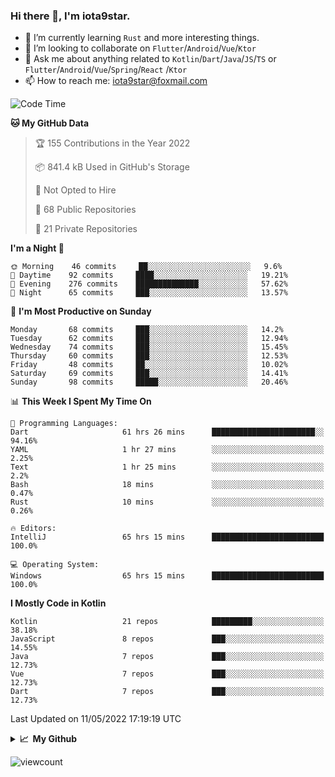 ### Hi there 👋, I'm iota9star.

- 🌱 I’m currently learning `Rust` and more interesting things.
- 👯 I’m looking to collaborate on `Flutter`/`Android`/`Vue`/`Ktor`
- 💬 Ask me about anything related to `Kotlin`/`Dart`/`Java`/`JS`/`TS` or `Flutter`/`Android`/`Vue`/`Spring`/`React`
  /`Ktor`
- 📫 How to reach me: [iota9star@foxmail.com](iota9star@foxmail.com)



<!--START_SECTION:waka-->
![Code Time](http://img.shields.io/badge/Code%20Time-2%2C936%20hrs%2024%20mins-blue)

**🐱 My GitHub Data** 

> 🏆 155 Contributions in the Year 2022
 > 
> 📦 841.4 kB Used in GitHub's Storage 
 > 
> 🚫 Not Opted to Hire
 > 
> 📜 68 Public Repositories 
 > 
> 🔑 21 Private Repositories  
 > 
**I'm a Night 🦉** 

```text
🌞 Morning    46 commits     ██░░░░░░░░░░░░░░░░░░░░░░░   9.6% 
🌆 Daytime    92 commits     ████░░░░░░░░░░░░░░░░░░░░░   19.21% 
🌃 Evening    276 commits    ██████████████░░░░░░░░░░░   57.62% 
🌙 Night      65 commits     ███░░░░░░░░░░░░░░░░░░░░░░   13.57%

```
📅 **I'm Most Productive on Sunday** 

```text
Monday       68 commits     ███░░░░░░░░░░░░░░░░░░░░░░   14.2% 
Tuesday      62 commits     ███░░░░░░░░░░░░░░░░░░░░░░   12.94% 
Wednesday    74 commits     ███░░░░░░░░░░░░░░░░░░░░░░   15.45% 
Thursday     60 commits     ███░░░░░░░░░░░░░░░░░░░░░░   12.53% 
Friday       48 commits     ██░░░░░░░░░░░░░░░░░░░░░░░   10.02% 
Saturday     69 commits     ███░░░░░░░░░░░░░░░░░░░░░░   14.41% 
Sunday       98 commits     █████░░░░░░░░░░░░░░░░░░░░   20.46%

```


📊 **This Week I Spent My Time On** 

```text
💬 Programming Languages: 
Dart                     61 hrs 26 mins      ███████████████████████░░   94.16% 
YAML                     1 hr 27 mins        ░░░░░░░░░░░░░░░░░░░░░░░░░   2.25% 
Text                     1 hr 25 mins        ░░░░░░░░░░░░░░░░░░░░░░░░░   2.2% 
Bash                     18 mins             ░░░░░░░░░░░░░░░░░░░░░░░░░   0.47% 
Rust                     10 mins             ░░░░░░░░░░░░░░░░░░░░░░░░░   0.26%

🔥 Editors: 
IntelliJ                 65 hrs 15 mins      █████████████████████████   100.0%

💻 Operating System: 
Windows                  65 hrs 15 mins      █████████████████████████   100.0%

```

**I Mostly Code in Kotlin** 

```text
Kotlin                   21 repos            █████████░░░░░░░░░░░░░░░░   38.18% 
JavaScript               8 repos             ███░░░░░░░░░░░░░░░░░░░░░░   14.55% 
Java                     7 repos             ███░░░░░░░░░░░░░░░░░░░░░░   12.73% 
Vue                      7 repos             ███░░░░░░░░░░░░░░░░░░░░░░   12.73% 
Dart                     7 repos             ███░░░░░░░░░░░░░░░░░░░░░░   12.73%

```



 Last Updated on 11/05/2022 17:19:19 UTC
<!--END_SECTION:waka-->

<details>
  <summary><b>📈&nbsp;&nbsp;My Github</b></summary>
  <br>
  <img src='https://github-profile-trophy.vercel.app/?username=iota9star'>
  <img src='https://bad-apple-github-readme.vercel.app/api?show_bg=1&username=iota9star&hide_title=true'>
  <img src='http://cr-skills-chart-widget.azurewebsites.net/api/api?username=iota9star'>
</details>


![viewcount](https://count.getloli.com/get/@iota9star?theme=rule34)
